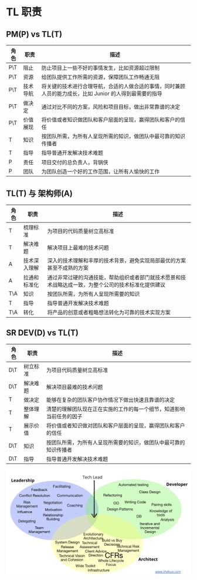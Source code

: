 # TL 职责

## PM(P) vs TL(T)

| 角色 | 职责     | 描述                                                                                                     |
| ---- | -------- | -------------------------------------------------------------------------------------------------------- |
| P\T  | 阻止     | 防止项目上一些不好的事情发生，比如资源超过限制                                                           |
| P\T  | 资源     | 给团队提供工作所需的资源，保障团队工作畅通无阻                                                           |
| P\T  | 技术导航 | 将关键的技术进行合理导航，合适的人做合适的事情，同时兼顾人员的能力成长，比如 Junior 的人得到最需要的指导 |
| P\T  | 做决定   | 通过对比不同的方案，风险和项目目标，做出非常靠谱的决定                                                   |
| P\T  | 价值展现 | 将价值或者知识做团队和客户层面的呈现，赢得团队和客户的信任                                               |
| T    | 知识     | 按团队所需，为所有人呈现所需的知识，做团队中最可靠的知识传播者                                           |
| T    | 指导     | 指导普通开发解决技术难题                                                                                 |
| P    | 责任     | 项目交付的总负责人，背锅侠                                                                               |
| P    | 团队     | 为团队创造一个好的工作范围，让所有人愉快的工作                                                           |

## TL(T) 与 架构师(A)

| 角色 | 职责         | 描述                                                                                                 |
| ---- | ------------ | ---------------------------------------------------------------------------------------------------- |
| T    | 梳理标准     | 为项目的代码质量树立高标准                                                                           |
| T    | 解决难题     | 解决项目上最难的技术问题                                                                             |
| A    | 技术深入理解 | 深入的技术理解和丰厚的技术背景，避免实现局部最优的方案甚至不成熟的方案                               |
| A    | 拉通和标准化 | 通过非常过硬的沟通技能，帮助组织或者部门就技术愿景和技术战略达成一致，为整个公司的技术标准化提供建议 |
| T\A  | 知识         | 按团队所需，为所有人呈现所需要的知识                                                                 |
| T    | 指导         | 指导普通开发解决技术难题                                                                             |
| T\A  | 转化         | 将产品的创意或者粗略想法转化为可靠的技术实现方案                                                     |

## SR DEV(D) vs TL(T)

| 角色 | 职责     | 描述                                                                 |
| ---- | -------- | -------------------------------------------------------------------- |
| D\T  | 树立标准 | 为项目代码质量树立高标准                                             |
| D\T  | 解决难题 | 解决项目最难的技术问题                                               |
| T    | 做决定   | 能够在复杂的团队客户协作情况下做出快速且靠谱的决定                   |
| T    | 整体理解 | 清楚的理解团队现在正在实施的工作的每一个细节，知道影响当前任务的因子 |
| T    | 展示价值 | 将价值或者知识做对团队和客户层面的呈现，赢得团队和客户的信任         |
| D\T  | 知识     | 按团队所需，为所有人呈现所需要的知识，做团队中最可靠的知识传播者     |
| D\T  | 指导     | 指导普通开发解决技术难题                                             |

![](./TL/2020-07-25-14-38-36.png)